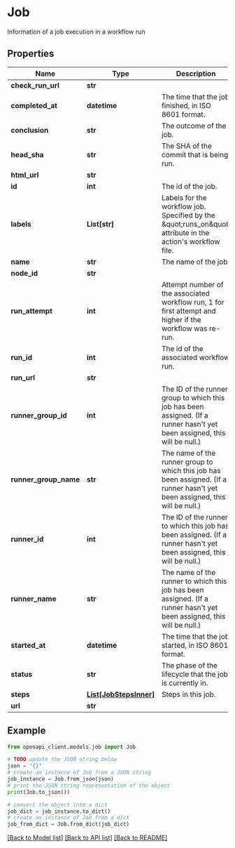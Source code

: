 # Job

Information of a job execution in a workflow run

## Properties

Name | Type | Description | Notes
------------ | ------------- | ------------- | -------------
**check_run_url** | **str** |  | 
**completed_at** | **datetime** | The time that the job finished, in ISO 8601 format. | 
**conclusion** | **str** | The outcome of the job. | 
**head_sha** | **str** | The SHA of the commit that is being run. | 
**html_url** | **str** |  | 
**id** | **int** | The id of the job. | 
**labels** | **List[str]** | Labels for the workflow job. Specified by the \&quot;runs_on\&quot; attribute in the action&#39;s workflow file. | 
**name** | **str** | The name of the job. | 
**node_id** | **str** |  | 
**run_attempt** | **int** | Attempt number of the associated workflow run, 1 for first attempt and higher if the workflow was re-run. | [optional] 
**run_id** | **int** | The id of the associated workflow run. | 
**run_url** | **str** |  | 
**runner_group_id** | **int** | The ID of the runner group to which this job has been assigned. (If a runner hasn&#39;t yet been assigned, this will be null.) | 
**runner_group_name** | **str** | The name of the runner group to which this job has been assigned. (If a runner hasn&#39;t yet been assigned, this will be null.) | 
**runner_id** | **int** | The ID of the runner to which this job has been assigned. (If a runner hasn&#39;t yet been assigned, this will be null.) | 
**runner_name** | **str** | The name of the runner to which this job has been assigned. (If a runner hasn&#39;t yet been assigned, this will be null.) | 
**started_at** | **datetime** | The time that the job started, in ISO 8601 format. | 
**status** | **str** | The phase of the lifecycle that the job is currently in. | 
**steps** | [**List[JobStepsInner]**](JobStepsInner.md) | Steps in this job. | [optional] 
**url** | **str** |  | 

## Example

```python
from openapi_client.models.job import Job

# TODO update the JSON string below
json = "{}"
# create an instance of Job from a JSON string
job_instance = Job.from_json(json)
# print the JSON string representation of the object
print(Job.to_json())

# convert the object into a dict
job_dict = job_instance.to_dict()
# create an instance of Job from a dict
job_from_dict = Job.from_dict(job_dict)
```
[[Back to Model list]](../README.md#documentation-for-models) [[Back to API list]](../README.md#documentation-for-api-endpoints) [[Back to README]](../README.md)


